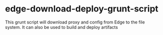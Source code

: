 # edge-download-deploy-grunt-script
This grunt script will download proxy and config from Edge to the file system.  It can also be used to build and deploy artifacts

